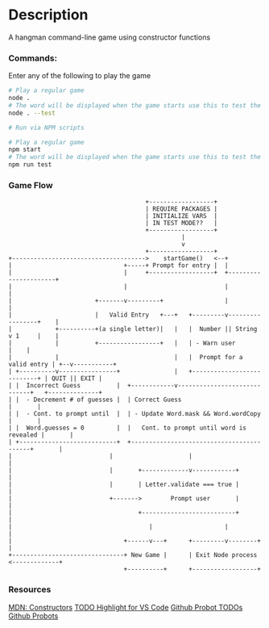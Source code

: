 # Description
A hangman command-line game using constructor functions

### Commands:

Enter any of the following to play the game
```bash
# Play a regular game
node .
# The word will be displayed when the game starts use this to test the game
node . --test

# Run via NPM scripts

# Play a regular game
npm start
# The word will be displayed when the game starts use this to test the game
npm run test
```

### Game Flow

```
                                      +------------------+
                                      | REQUIRE PACKAGES |
                                      | INITIALIZE VARS  |
                                      | IN TEST MODE??   |
                                      +------------------+
                                                |
                                                v
                                      +------------------+
+------------------------------------->    startGame()   <--+
|                               +-----+ Prompt for entry |  |
|                               |     +------------------+  +----------------------+
|                               |                           |                      |
|                       +-------v---------+                 |                      |
|                       |   Valid Entry   +---+   +---------v-----------------+    |
|            +----------+(a single letter)|   |   |  Number || String v 1     |    |
|            |          +-----------------+   |   | - Warn user               |    |
|            |                                |   |  Prompt for a valid entry | +--v-----------+
| +----------v----------------+               |   +---------------------------+ | QUIT || EXIT |
| |  Incorrect Guess          |  +------------v-----------------------------+   +--------------+
| |  - Decrement # of guesses |  | Correct Guess                            |       |
| |  - Cont. to prompt until  |  | - Update Word.mask && Word.wordCopy      |       |
| |  Word.guesses = 0         |  |   Cont. to prompt until word is revealed |       |
| +---------------------------+  +------------------------------------------+       |
|                           |                     |                                 |
|                           |       +-------------v------------+                    |
|                           |       | Letter.validate === true |                    |
|                           +------->        Prompt user       |                    |
|                                   +--------------------------+                    |
|                                      |                    |                       |
|                               +------v---+      +---------v--------+              |
+-------------------------------+ New Game |      | Exit Node process <-------------+
                                +----------+      +------------------+
```

### Resources
[MDN: Constructors](https://developer.mozilla.org/en-US/docs/Web/JavaScript/Reference/Classes/constructor)
[TODO Highlight for VS Code](https://marketplace.visualstudio.com/items?itemName=wayou.vscode-todo-highlight)
[Github Probot TODOs](https://todo.jasonet.co/)
[Github Probots](https://github.com/probot/probot)